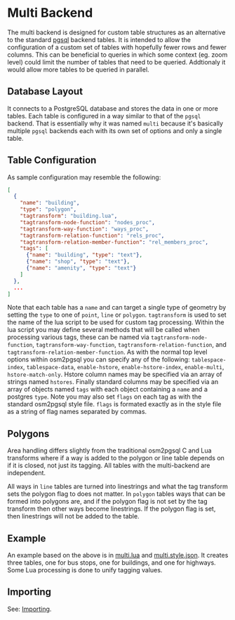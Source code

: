 # Multi Backend #

The multi backend is designed for custom table structures as an alternative
to the standard [pgsql](pgsql.md) backend tables. It is intended to allow
the configuration of a custom set of tables with hopefully fewer rows and fewer
columns. This can be beneficial to queries in which some context (eg. zoom level)
could limit the number of tables that need to be queried. Addtionaly it would
allow more tables to be queried in parallel.

## Database Layout ##
It connects to a PostgreSQL database and stores the data in one or more tables.
Each table is configured in a way similar to that of the `pgsql` backend.
That is essentially why it was named `multi` because it's basically multiple
`pgsql` backends each with its own set of options and only a single table.

## Table Configuration ##
As sample configuration may resemble the following:

```json
[
  {
    "name": "building",
    "type": "polygon",
    "tagtransform": "building.lua",
    "tagtransform-node-function": "nodes_proc",
    "tagtransform-way-function": "ways_proc",
    "tagtransform-relation-function": "rels_proc",
    "tagtransform-relation-member-function": "rel_members_proc",
    "tags": [
      {"name": "building", "type": "text"},
      {"name": "shop", "type": "text"},
      {"name": "amenity", "type": "text"}
    ]
  },
  ...
]
```

Note that each table has a `name` and can target a single type of geometry
by setting the `type` to one of `point`, `line` or `polygon`. `tagtransform`
is used to set the name of the lua script to be used for custom tag processing.
Within the lua script you may define several methods that will be called
when processing various tags, these can be named via
`tagtransform-node-function`, `tagtransform-way-function`,
`tagtransform-relation-function`, and `tagtransform-relation-member-function`.
As with the normal top level options within osm2pgsql you can specify any of the
following: `tablespace-index`, `tablespace-data`, `enable-hstore`,
`enable-hstore-index`, `enable-multi`, `hstore-match-only`. Hstore column names
may be specified via an array of strings named `hstores`. Finally standard columns
may be specified via an array of objects named `tags` with each object containing
a `name` and a postgres `type`. Note you may also set `flags` on each tag as with
the standard osm2pgsql style file. `flags` is formated exactly as in the style file
as a string of flag names separated by commas.

## Polygons ##

Area handling differs slightly from the traditional osm2pgsql C and Lua transforms
where if a way is added to the polygon or line table depends on if it is closed,
not just its tagging. All tables with the multi-backend are independent.

All ways in `line` tables are turned into linestrings and what the tag
transform sets the polygon flag to does not matter. In `polygon` tables ways
that can be formed into polygons are, and if the polygon flag is not set by the
tag transform then other ways become linestrings. If the polygon flag is set,
then linestrings will not be added to the table.

## Example ##
An example based on the above is in [multi.lua](../multi.lua) and
[multi.style.json](../multi.style.json). It creates three tables, one for bus
stops, one for buildings, and one for highways. Some Lua processing is done to
unify tagging values.

## Importing ##

See: [Importing](pgsql.md#importing).
